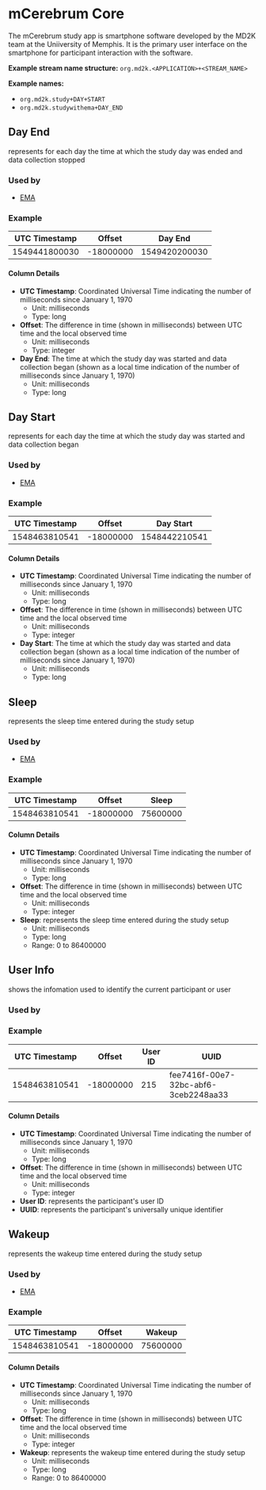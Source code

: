 # mCerebrum Core
The mCerebrum study app is smartphone software developed by the MD2K team at the Uniiversity of Memphis. It is the primary user interface on the smartphone for participant interaction with the software.

<!-- **References:**
{% bibliography --cited %} (remove comment after inserting Bibtex citation in paragraph above) -->


**Example stream name structure:**
`org.md2k.<APPLICATION>+<STREAM_NAME>`

**Example names:**
- `org.md2k.study+DAY+START`
- `org.md2k.studywithema+DAY_END`


## Day End
represents for each day the time at which the study day was ended and data collection stopped

### Used by
- [EMA](../features/ema)

### Example

| UTC Timestamp | Offset    | Day End       |
| ------------- | --------- | ------------- |
| 1549441800030 | -18000000 | 1549420200030 |

#### Column Details
- **UTC Timestamp**: Coordinated Universal Time indicating the number of milliseconds since January 1, 1970
  - Unit: milliseconds
  - Type: long
- **Offset**: The difference in time (shown in milliseconds) between UTC time and the local observed time
  - Unit: milliseconds
  - Type: integer
- **Day End**: The time at which the study day was started and data collection began (shown as a local time indication of the number of milliseconds since January 1, 1970)
  - Unit: milliseconds
  - Type: long


## Day Start
represents for each day the time at which the study day was started and data collection began

### Used by
- [EMA](../features/ema)

### Example

| UTC Timestamp | Offset    | Day Start     |
| ------------- | --------- | ------------- |
| 1548463810541 | -18000000 | 1548442210541 |

#### Column Details
- **UTC Timestamp**: Coordinated Universal Time indicating the number of milliseconds since January 1, 1970
  - Unit: milliseconds
  - Type: long
- **Offset**: The difference in time (shown in milliseconds) between UTC time and the local observed time
  - Unit: milliseconds
  - Type: integer
- **Day Start**: The time at which the study day was started and data collection began (shown as a local time indication of the number of milliseconds since January 1, 1970)
  - Unit: milliseconds
  - Type: long


## Sleep
represents the sleep time entered during the study setup

### Used by
- [EMA](../features/ema)

### Example

| UTC Timestamp | Offset    | Sleep    |
| ------------- | --------- | -------- |
| 1548463810541 | -18000000 | 75600000 |

#### Column Details
- **UTC Timestamp**: Coordinated Universal Time indicating the number of milliseconds since January 1, 1970
  - Unit: milliseconds
  - Type: long
- **Offset**: The difference in time (shown in milliseconds) between UTC time and the local observed time
  - Unit: milliseconds
  - Type: integer
- **Sleep**: represents the sleep time entered during the study setup
  - Unit: milliseconds
  - Type: long
  - Range: 0 to 86400000


## User Info
shows the infomation used to identify the current participant or user

### Used by


### Example

| UTC Timestamp | Offset    | User ID | UUID                                 |
| ------------- | --------- | ------- | ------------------------------------ |
| 1548463810541 | -18000000 | 215     | fee7416f-00e7-32bc-abf6-3ceb2248aa33 |

#### Column Details
- **UTC Timestamp**: Coordinated Universal Time indicating the number of milliseconds since January 1, 1970
  - Unit: milliseconds
  - Type: long
- **Offset**: The difference in time (shown in milliseconds) between UTC time and the local observed time
  - Unit: milliseconds
  - Type: integer
- **User ID**: represents the participant's user ID
- **UUID**: represents the participant's universally unique identifier


## Wakeup
represents the wakeup time entered during the study setup

### Used by
- [EMA](../features/ema)

### Example

| UTC Timestamp | Offset    | Wakeup   |
| ------------- | --------- | -------- |
| 1548463810541 | -18000000 | 75600000 |

#### Column Details
- **UTC Timestamp**: Coordinated Universal Time indicating the number of milliseconds since January 1, 1970
  - Unit: milliseconds
  - Type: long
- **Offset**: The difference in time (shown in milliseconds) between UTC time and the local observed time
  - Unit: milliseconds
  - Type: integer
- **Wakeup**: represents the wakeup time entered during the study setup
  - Unit: milliseconds
  - Type: long
  - Range: 0 to 86400000
